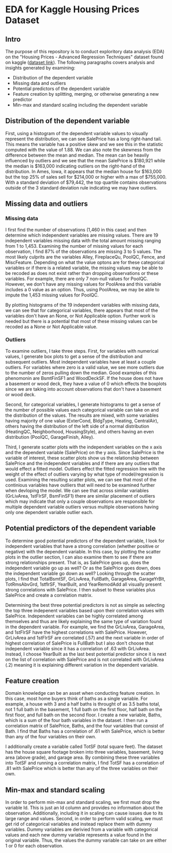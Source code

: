 # EDA for Kaggle Housing Prices Dataset

## Intro
The purpose of this repository is to conduct exploritory data analysis (EDA) on the "Housing Prices - Advanced Regression Techniques" dataset found on kaggle ([dataset link](httpswww.sec.govfilesforms-3-4-5.pdf)). The following paragraphs covers analysis and insights generated by examining:
* Distribution of the dependent variable
* Missing data and outliers
* Potential predictors of the dependent variable
* Feature creation by splitting, merging, or otherwise generating a new predictor
* Min-max and standard scaling including the dependent variable

## Distribution of the dependent variable
First, using a histogram of the dependent variable values to visually represent the distribution, we can see SalePrice has a long right-hand tail. This means the variable has a positive skew and we see this in the statistic computed with the value of 1.88. We can also note the skewness from the difference between the mean and median. The mean can be heavily influenced by outliers and we see that the mean SalePrice is $180,921 while the median is $163,000 indicating outliers on the right-hand of the distribution. 
In Ames, Iowa, it appears that the median house for $163,000 but the top 25% of sales sell for $214,000 or higher with a max of $755,000. With a standard deviation of $79,442, the top quartile contains observations outside of the 3 standard deviation rule indicating we may have outliers. 

## Missing data and outliers
### Missing data
I first find the number of observations (1,460 in this case) and then determine which independent variables are missing values. There are 19 independent variables missing data with the total amount missing ranging from 1 to 1,453. Examining the number of missing values for each observation, I find 87% of the observations are missing 3 to 5 values. The most likely culprits are the variables Alley, FireplaceQu, PoolQC, Fence, and MiscFeature. Depending on what the value optons are for these categorical variables or if there is a related variable, the missing values may be able to be recoded as does not exist rather than dropping observations or these variables. For example, there are only 7 non-null values for PoolQC. However, we don't have any missing values for PoolArea and this variable includes a 0 value as an option. Thus, using PoolArea, we may be able to impute the 1,453 missing values for PoolQC.

By plotting histograms of the 19 independent variables with missing data, we can see that for categorical variables, there appears that most of the variables don't have an None, or Not Applicable option. Further work is needed but there is a potential that most of these missing values can be recoded as a None or Not Applicable value.

### Outliers
To examine outliers, I take three steps. First, for variables with numerical values, I generate box plots to get a sense of the distribution and subsequent outliers. Most independent variables have at least a couple outliers. For variables where zero is a valid value, we see more outliers due to the number of zeros pulling down the median. Good examples of this phenomonin are BsmtFinSF1 and WoodDeckSF. If the house does not have a basement or wood deck, they have a value of 0 which effects the boxplots since we are taking into account observations that don't have a basement or wood deck. 

Second, for categorical variables, I generate histograms to get a sense of the number of possible values each categorical variable can take on and the distribution of the values. The results are mixed, with some variables having majority of one value (ExterCond, BldgType, Heating, CentralAir), others having the distribution of the left side of a normal distribution (HeatingQC, Neighborhood, HousingStyle), and others having an even distribution (PoolQC, GarageFinish, Alley). 

Third, I generate scatter plots with the independent variables on the x axis and the dependent variable (SalePrice) on the y axis. Since SalePrice is the variable of interest, these scatter plots show us the relationship between SalePrice and the independent variables and if there are any outliers that would effect a fitted model. Outliers effect the fitted regression line with the weight of the effect of outliers varying by what type of model/regression is used. Examining the resulting scatter plots, we can see that most of the continious variables have outliers that will need to be examined further when devloping the model. We can see that across similar variables (GrLivArea, 1stFlrSF, BsmFinSF1) there are similar placement of outliers which may indicate that only a couple observations are responsible for multiple dependent variable outliers versus multiple observations having only one dependent variable outlier each. 

## Potential predictors of the dependent variable
To determine good potential predictors of the dependent variable, I look for independent variables that have a strong correlation (whether positive or negative) with the dependent variable. In this case, by plotting the scatter plots in the outlier section, I can also examine them to see if there are strong relationships present. That is, as SalePrice goes up, does the independent variable go up as well? Or as the SalePrice goes down, does the independent variable go down as well? Looking through the scatter plots, I find that TotalBsmtSF, GrLivArea, FullBath, GarageArea, GarageYrBlt, TotRmsAbvGrd, 1stflrSF, YearBuilt, and YearRemodAdd all visually present strong correlations with SalePrice. I then subset to these variables plus SalePrice and create a correlation matrix. 

Determining the best three potential predictors is not as simple as selecting the top three indepenent variables based upon their correlation values with SalePrice. Independent variables can be highly correlated among themselves and thus are likely explaining the same type of variation found in the dependent variable. For example, we find the GrLivArea, GarageArea, and 1stFlrSF have the highest correlations with SalePrice. However, GrLivArea and 1stFlrSF are correlated (.57) and the next variable in order of highest correlation of SalePrice is FullBath but I also don't choose that independent variable since it has a correlation of .63 with GrLivArea. Instead, I choose YearBuilt as the last best potential predictor since it is next on the list of correlation with SalePrice and is not correlated with GrLivArea (.2) meaning it is explaining different variation in the dependent variable. 

## Feature creation
Domain knowledge can be an asset when conducting feature creation. In this case, most home buyers think of baths as a single variable. For example, a house with 3 and a half baths is throught of as 3.5 baths total, not 1 full bath in the basement, 1 full bath on the first floor, half bath on the first floor, and full bath on the second floor. I create a new variable, Baths, which is a sum of the four bath variables in the dataset. I then run a correlation matrix of SalePrice, Baths, and the four variables that consist of Bath. I find that Baths has a correlation of .61 with SalePrice, which is better than any of the four variables on their own.

I additionally create a variable called TotSF (total square feet). The dataset has the house square footage broken into three variables, basement, living area (above grade), and garage area. By combining these three variables into TotSF and running a correlation matrix, I find TotSF has a correlation of .81 with SalePrice which is better than any of the three variables on their own. 

## Min-max and standard scaling
In order to perform min-max and standard scaling, we first must drop the variable Id. This is just an Id column and provides no information about the observation. Additionally, including it in scaling can cause issues due to its large range and values. Second, in order to perform valid scaling, we must get rid of categorical variables and instead replace them with dummy variables. Dummy variables are derivied from a variable with categorical values and each new dummy variable represents a value found in the original variable. Thus, the values the dummy variable can take on are either 1 or 0 for each observation. 
